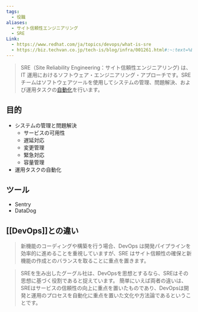 ```yaml
---
tags:
  - 役職
aliases:
  - サイト信頼性エンジニアリング
  - SRE
Link:
  - https://www.redhat.com/ja/topics/devops/what-is-sre
  - https://biz.techvan.co.jp/tech-is/blog/infra/001261.html#:~:text=%E3%81%A6%E3%81%84%E3%81%8D%E3%81%BE%E3%81%99%E3%80%82-,SRE%E3%81%A8DevOps%E3%81%AE%E9%81%95%E3%81%84%E3%81%A8%E3%81%AF%EF%BC%9F,%E3%81%A7%E3%81%82%E3%82%8B%E3%81%A8%E3%81%84%E3%81%86%E3%81%93%E3%81%A8%E3%81%A7%E3%81%99%E3%80%82
---
```

> SRE（Site Reliability Engineering：サイト信頼性エンジニアリング) は、IT 運用におけるソフトウェア・エンジニアリング・アプローチです。SRE チームはソフトウェアツールを使用してシステムの管理、問題解決、および運用タスクの[自動化](https://www.redhat.com/ja/topics/automation)を行います。

## 目的
- システムの管理と問題解決
	- サービスの可用性
	- 遅延対応
	- 変更管理
	- 緊急対応
	- 容量管理
- 運用タスクの自動化

## ツール
- Sentry
- DataDog

## [[DevOps]]との違い
> 新機能のコーディングや構築を行う場合、DevOps は開発パイプラインを効率的に進めることを重視していますが、SRE はサイト信頼性の確保と新機能の作成とのバランスを取ることに重点を置きます。

>SREを生み出したグーグル社は、DevOpsを思想とするなら、SREはその思想に基づく役割であると捉えています。
  簡単にいえば両者の違いは、SREはサービスの信頼性の向上に重点を置いたものであり、DevOpsは開発と運用のプロセスを自動化に重点を置いた文化や方法論であるということです。

